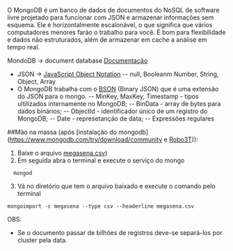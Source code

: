 O MongoDB é um banco de dados de documentos do NoSQL de software livre projetado para funcionar com JSON e armazenar informações sem esquema. Ele é horizontalmente escalonável, o que significa que vários computadores menores farão o trabalho para você. É bom para flexibilidade e dados não estruturados, além de armazenar em cache a análise em tempo real.

MondoDB -> document database [Documentação](https://docs.mongodb.com/manual/tutorial/manage-mongodb-processes/)

- JSON -> [JavaScript Object Notation](https://www.json.org)
-- null, Booleanm Number, String, Object, Array
- O MongoDB trabalha com o [BSON](http://bsonspec.org) (Binary JSON) que é uma extensão do JSON para o mongo.
-- MinKey, MaxKey, Timestamp - tipos ultilizados internamente no MongoDB;
-- BinData - array de bytes para dados binários;
-- ObjectId - identificador único de um registro do MongoDB;
-- Date - represetanção de data;
-- Expressões regulares

##Mão na massa (após [instalação do mongodb](https://www.mongodb.com/try/download/community e [Robo3T](https://robomongo.org/download))):
1. Baixe o arquivo [megasena.csv](https://drive.google.com/file/d/10SyxeyRxNn7USzAb9rJwGv_xlQHmcv6w/view?usp=sharing))
2. Em seguida abra o terminal e execute o serviço do mongo
```
  mongod
 ```
 3. Vá no diretório que tem o arquivo baixado e execute o comando pelo terminal
```
mongoimport -c megasena --type csv --headerline megasena.csv
```

OBS:
* Se o documento passar de bilhões de registros deve-se separá-los por cluster pela data.
